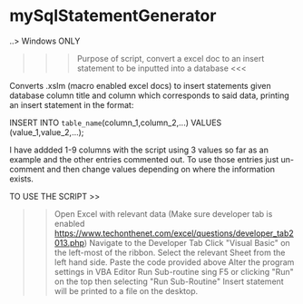 # mySqlStatementGenerator
..> Windows ONLY
>>> Purpose of script, convert a excel doc to an insert statement to be inputted into a database <<<

Converts .xslm (macro enabled excel docs) to insert statements given database column title and column which corresponds to said data, printing an insert statement in the format:

INSERT INTO `table_name`(column_1,column_2,...) VALUES (value_1,value_2,...);

I have addded 1-9 columns with the script using 3 values so far as an example and the other entries commented out. 
To use those entries just un-comment and then change values depending on where the information exists.


TO USE THE SCRIPT >>

>> Open Excel with relevant data (Make sure developer tab is enabled https://www.techonthenet.com/excel/questions/developer_tab2013.php)
>> Navigate to the Developer Tab
>> Click "Visual Basic" on the left-most of the ribbon.
>> Select the relevant Sheet from the left hand side.
>> Paste the code provided above
>> Alter the program settings in VBA Editor 
>> Run Sub-routine sing F5 or clicking "Run" on the top then selecting "Run Sub-Routine"
>> Insert statement will be printed to a file on the desktop.

